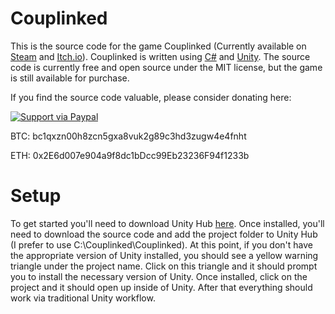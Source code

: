 # Couplinked
This is the source code for the game Couplinked  (Currently available on [Steam](https://store.steampowered.com/app/1404870/Couplinked/) and [Itch.io](https://vox-studios.itch.io/couplinked)).  Couplinked is written using [C#](https://docs.microsoft.com/en-us/dotnet/csharp/) and [Unity](https://unity.com/).  The source code is currently free and open source under the MIT license, but the game is still available for purchase.

If you find the source code valuable, please consider donating here:

[![Support via Paypal](https://www.paypalobjects.com/en_US/i/btn/btn_donateCC_LG.gif)](https://www.paypal.com/donate?hosted_button_id=RYXBX9QE9ZZ4N)

BTC: bc1qxzn00h8zcn5gxa8vuk2g89c3hd3zugw4e4fnht

ETH: 0x2E6d007e904a9f8dc1bDcc99Eb23236F94f1233b

# Setup
To get started you'll need to download Unity Hub [here](https://unity3d.com/get-unity/download).  Once installed, you'll need to download the source code and add the project folder to Unity Hub (I prefer to use C:\Couplinked\Couplinked).  At this point, if you don't have the appropriate version of Unity installed, you should see a yellow warning triangle under the project name.  Click on this triangle and it should prompt you to install the necessary version of Unity.  Once installed, click on the project and it should open up inside of Unity.  After that everything should work via traditional Unity workflow.

